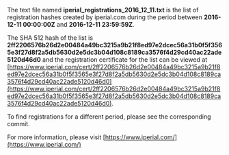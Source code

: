 The text file named **iperial_registrations_2016_12_11.txt** is the list of registration hashes created by iperial.com during the period between **2016-12-11 00:00:00Z** and **2016-12-11 23:59:59Z**.

The SHA 512 hash of the list is **2ff2206576b26d2e00484a49bc3215a9b21f8ed97e2dcec56a31b0f5f3565e3f27d8f2a5db5630d2e5dc3b04d108c8189ca3576f4d29cd40ac22ade5120d46d0** and the registration certificate for the list can be viewed at [https://www.iperial.com/cert/2ff2206576b26d2e00484a49bc3215a9b21f8ed97e2dcec56a31b0f5f3565e3f27d8f2a5db5630d2e5dc3b04d108c8189ca3576f4d29cd40ac22ade5120d46d0](https://www.iperial.com/cert/2ff2206576b26d2e00484a49bc3215a9b21f8ed97e2dcec56a31b0f5f3565e3f27d8f2a5db5630d2e5dc3b04d108c8189ca3576f4d29cd40ac22ade5120d46d0).

To find registrations for a different period, please see the corresponding commit.

For more information, please visit [https://www.iperial.com/](https://www.iperial.com/)
